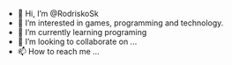 - 👋 Hi, I’m @RodriskoSk
- 👀 I’m interested in games, programming and technology.
- 🌱 I’m currently learning programing
- 💞️ I’m looking to collaborate on ...
- 📫 How to reach me ...

<!---
RodriskoSk/RodriskoSk is a ✨ special ✨ repository because its `README.md` (this file) appears on your GitHub profile.
You can click the Preview link to take a look at your changes.
--->
